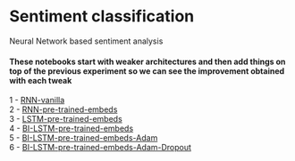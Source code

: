 # Sentiment classification
Neural Network based sentiment analysis

#### These notebooks start with weaker architectures and then add things on top of the previous experiment so we can see the improvement obtained with each tweak <br>
1 - [RNN-vanilla](https://github.com/hveigz/sequence-models/blob/master/Sentiment_classification/RNN-vanilla.ipynb) <br>
2 - [RNN-pre-trained-embeds](https://github.com/hveigz/sequence-models/blob/master/Sentiment_classification/RNN-pre-trained-embeds.ipynb) <br>
3 - [LSTM-pre-trained-embeds](https://github.com/hveigz/sequence-models/blob/master/Sentiment_classification/LSTM-pre-trained-embeds.ipynb) <br>
4 - [BI-LSTM-pre-trained-embeds](https://github.com/hveigz/sequence-models/blob/master/Sentiment_classification/BI-LSTM-pre-trained-embeds.ipynb) <br>
5 - [BI-LSTM-pre-trained-embeds-Adam](https://github.com/hveigz/sequence-models/blob/master/Sentiment_classification/BI-LSTM-pre-trained-embeds-Adam.ipynb) <br>
6 - [BI-LSTM-pre-trained-embeds-Adam-Dropout](https://github.com/hveigz/sequence-models/blob/master/Sentiment_classification/BI-LSTM-pre-trained-embeds-Adam-Dropout.ipynb) <br>

